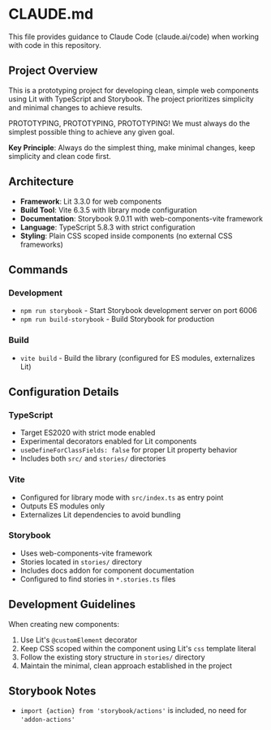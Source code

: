 # CLAUDE.md

This file provides guidance to Claude Code (claude.ai/code) when working with code in this repository.

## Project Overview

This is a prototyping project for developing clean, simple web components using Lit with TypeScript and Storybook. The project prioritizes simplicity and minimal changes to achieve results. 

PROTOTYPING, PROTOTYPING, PROTOTYPING! We must always do the simplest possible thing to achieve any given goal. 

**Key Principle**: Always do the simplest thing, make minimal changes, keep simplicity and clean code first.

## Architecture

- **Framework**: Lit 3.3.0 for web components
- **Build Tool**: Vite 6.3.5 with library mode configuration
- **Documentation**: Storybook 9.0.11 with web-components-vite framework
- **Language**: TypeScript 5.8.3 with strict configuration
- **Styling**: Plain CSS scoped inside components (no external CSS frameworks)

## Commands

### Development
- `npm run storybook` - Start Storybook development server on port 6006
- `npm run build-storybook` - Build Storybook for production

### Build
- `vite build` - Build the library (configured for ES modules, externalizes Lit)

## Configuration Details

### TypeScript
- Target ES2020 with strict mode enabled
- Experimental decorators enabled for Lit components
- `useDefineForClassFields: false` for proper Lit property behavior
- Includes both `src/` and `stories/` directories

### Vite
- Configured for library mode with `src/index.ts` as entry point
- Outputs ES modules only
- Externalizes Lit dependencies to avoid bundling

### Storybook
- Uses web-components-vite framework
- Stories located in `stories/` directory
- Includes docs addon for component documentation
- Configured to find stories in `*.stories.ts` files

## Development Guidelines

When creating new components:
1. Use Lit's `@customElement` decorator
2. Keep CSS scoped within the component using Lit's `css` template literal
3. Follow the existing story structure in `stories/` directory
4. Maintain the minimal, clean approach established in the project

## Storybook Notes
- `import {action} from 'storybook/actions'` is included, no need for `'addon-actions'`